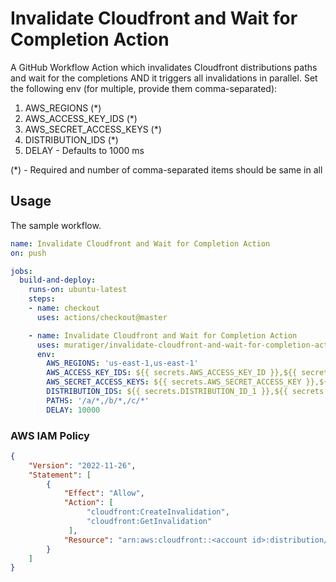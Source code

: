 # Invalidate Cloudfront and Wait for Completion Action

A GitHub Workflow Action which invalidates Cloudfront distributions paths and wait for the completions AND it triggers all invalidations in parallel.
Set the following env (for multiple, provide them comma-separated):
1. AWS_REGIONS (*)
2. AWS_ACCESS_KEY_IDS (*)
3. AWS_SECRET_ACCESS_KEYS (*)
4. DISTRIBUTION_IDS (*)
5. DELAY - Defaults to 1000 ms

(*) - Required and number of comma-separated items should be same in all

## Usage

The sample workflow.

```yaml
name: Invalidate Cloudfront and Wait for Completion Action
on: push

jobs:
  build-and-deploy:
    runs-on: ubuntu-latest
    steps:
    - name: checkout
      uses: actions/checkout@master

    - name: Invalidate Cloudfront and Wait for Completion Action
      uses: muratiger/invalidate-cloudfront-and-wait-for-completion-action@master
      env:
        AWS_REGIONS: 'us-east-1,us-east-1'
        AWS_ACCESS_KEY_IDS: ${{ secrets.AWS_ACCESS_KEY_ID }},${{ secrets.AWS_ACCESS_KEY_ID }}
        AWS_SECRET_ACCESS_KEYS: ${{ secrets.AWS_SECRET_ACCESS_KEY }},${{ secrets.AWS_ACCESS_KEY_ID }}
        DISTRIBUTION_IDS: ${{ secrets.DISTRIBUTION_ID_1 }},${{ secrets.DISTRIBUTION_ID_2 }}
        PATHS: '/a/*,/b/*,/c/*'
        DELAY: 10000
```

### AWS IAM Policy

```json
{
    "Version": "2022-11-26",
    "Statement": [
        {
            "Effect": "Allow",
            "Action": [
                 "cloudfront:CreateInvalidation",
                 "cloudfront:GetInvalidation"
             ],
            "Resource": "arn:aws:cloudfront::<account id>:distribution/*"
        }
    ]
}
```
